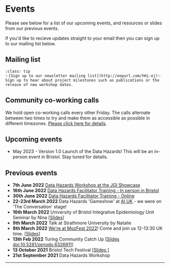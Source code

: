 # Events

Please see below for a list of our upcoming events, and resources or slides from our previous events.

If you'd like to recieve updates straight to your email then you can sign up to our mailing list below.

## Mailing list 
```{admonition} Stay up to date
:class: tip  
✨[Sign up to our newsletter mailing list](http://eepurl.com/hHj-ej)✨  
Sign up to hear about project milestones such as publications or the release of new workshop dates.
```

## Community co-working calls

We hold open co-working calls every other Friday. 
The calls alternate between two times to try and make them as accessible as possible in different timezones. 
[Please click here for details](events/coworking). 


## Upcoming events

- May 2023 - Version 1.0 Launch of the Data Hazards! This will be an in-person event in Bristol. Stay tuned for details. 


## Previous events

- __7th June 2022__ [Data Hazards Workshop at the JGI Showcase](https://www.eventbrite.co.uk/e/jgi-showcase-data-hazards-workshop-tickets-329591586307)
- __16th June 2022__ [Data Hazards Facilitator Training - In person in Bristol](https://www.eventbrite.co.uk/e/data-hazards-facilitator-training-tickets-311179104077)
- __30th June 2022__ [Data Hazards Facilitator Training - Online](https://www.eventbrite.co.uk/preview?eid=321218983627/)
- __22-23rd March 2022__ Data Hazards 'Gameshow' at [AI UK](https://www.turing.ac.uk/ai-uk) - we were on 'The Conversation' stage! 
- __16th March 2022__ University of Bristol Integrative Epidemiology Unit Seminar by Nina [[Slides](https://docs.google.com/presentation/d/1-piQFeopC6MGpFXIgTPYkkfElgrTVlIaomXwtewBV6I/edit?usp=sharing)]
- __9th March 2022__ Talk at Strathmore University by Natalie   
- __8th March 2022__ [We're at MozFest 2022](https://schedule.mozillafestival.org/session/KYGCEP-1)! Come and join us 12-13:30 UK time. [[Slides](https://docs.google.com/presentation/d/e/2PACX-1vT0FZltT-MSL2aSDiih9Y1zHqeYIG1Tha_PONd_csFk0czxA6Q7CSStG2I1cCv4H0Y7E3dAQzARpKL7/pub?start=false&loop=false&delayms=3000)]
- __13th Feb 2022__ Turing Community Catch Up [[Slides doi:10.5281/zenodo.6326911](https://zenodo.org/record/6326912)]
- __13 October 2021__ Bristol Tech Festival [[Slides ](events/bristol-tech-fest)]
- __21st September 2021__ Data Hazards Workshop 

---

[dec-email]: mailto:grp-ethicaldatascience@groups.bristol.ac.uk
